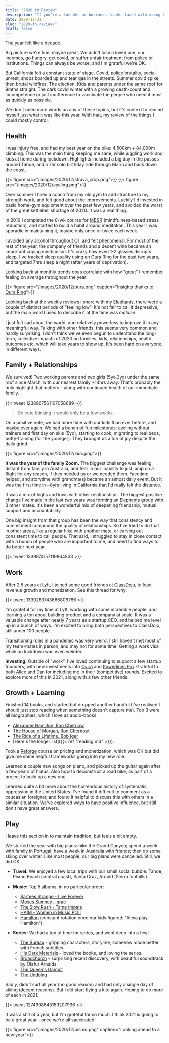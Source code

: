 ```yaml
---
title: "2020 in Review"
description: "If you’re a founder or business leader faced with doing hard things in this hot mess, try to do them right."
date: 2020-12-31
slug: "2020-in-review/"
draft: false
---
```


The year felt like a decade.

Big picture we're fine, maybe great. We didn't lose a loved one, our incomes, go hungry, get covid, or suffer unfair treatment from police or institutions. Things can always be worse, and I'm grateful we're OK.

But California felt a constant state of siege. Covid, police brutality, social unrest, shops boarded up and tear gas in the streets. Summer covid spike, then brutal wildfires. The election. Kids and parents under the same roof for 9mths straight. The dark covid winter with a growing death-count and incompetence or just indifference to vaccinate the people who need it most as quickly as possible.

We don't need more words on any of these topics, but it's context to remind myself just what it was like this year. With that, my review of the things I could mostly control.

## Health
I was injury free, and had my best year on the bike: 4,500km + 84,000m climbing. This was the main thing keeping me sane, while juggling work and kids at home during lockdown. Highlights included a big day in the passes around Tahoe, and a 7hr solo birthday ride through Marin and back down the coast.

{{< figure src="/images/2020/12/strava_crop.png">}}
{{< figure src="/images/2020/12/cycling.png">}}

Over summer I hired a coach from my old gym to add structure to my strength work, and felt good about the improvements. Luckily I'd invested in basic home-gym equipment over the past few years, and avoided the worst of the great kettlebell shortage of 2020. It was a real thing.

In 2019 I completed the 8-wk course for [MBSR](https://en.wikipedia.org/wiki/Mindfulness-based_stress_reduction) (mindfulness-based stress reduction), and started to build a habit around meditation. This year I was sporadic in maintaining it, maybe only once or twice each week.

I avoided any alcohol throughout Q1, and felt phenomenal. For most of the rest of the year, the company of friends and a decent wine became an important coping mechanism. It's crazy how even 1-2 glasses disrupts sleep. I've tracked sleep quality using an Oura Ring for the past two years, and targeted 7hrs sleep a night (after years of deprivation).

Looking back at monthly trends does correlate with how "great" I remember feeling on average throughout the year:

{{< figure src="/images/2020/12/oura.png" caption="Insights thanks to [Oura Ring](https://ouraring.com/)">}}

Looking back at the weekly reviews I share with my [Elephants](https://medium.com/things-ive-written/the-elephants-182870501589), there were a couple of distinct periods of "feeling low". It's not fair to call it depressive, but the main word I used to describe it at the time was _malaise_.

I just felt sad about the world, and relatively powerless to improve it in any meaningful way. Talking with other friends, this seems very common and hardly surprising. I don't think we've even begun to understand the long-term, collective impacts of 2020 on families, kids, relationships, health outcomes etc, which will take years to show up. It's been hard on everyone, in different ways.

## Family + Relationships
We survived! Two working parents and two girls (5yo,3yo) under the same roof since March, with our nearest family +14hrs away. That's probably the only highlight that matters – along with continued health of our immediate family.

{{< tweet 1238907561107058689 >}}
>So cute thinking it would only be a few weeks.

On a positive note, we had more time with our kids than ever before, and maybe ever again. We had a bunch of fun milestones: cycling without trainers and first day on skis (5yo), starting to cook, migrating to real beds, potty-training (for the younger). They brought us a ton of joy despite the daily grind.

{{< figure src="/images/2020/12/kids.png">}}

__It was the year of the family Zoom.__
The biggest challenge was feeling distant from family in Australia, and fear in our inability to just jump on a flight for any reason, if they needed us or we needed them. Facetime helped, and storytime with grandma(s) became an almost daily event. But it was the first time in ~8yrs living in California that I'd really felt the distance.

It was a mix of highs and lows with other relationships. The biggest positive change I've made in the last two years was forming an [Elephants](https://medium.com/things-ive-written/the-elephants-182870501589) group with 3 other mates. It's been a wonderful mix of deepening friendship, mutual support and accountability.

One big insight from that group has been the way that consistency and commitment compound the quality of relationships. So I've tried to do that in other areas, like a regular hike with another mate, or carving out consistent time to call people. That said, I struggled to stay in close contact with a bunch of people who are important to me, and need to find ways to do better next year.

{{< tweet 1339974157119864833 >}}

## Work
After 2.5 years at Lyft, I joined some good friends at [ClassDojo](https://www.classdojo.com/), to lead revenue growth and monetization. See this thread for why:

{{< tweet 1330263743666806786 >}}

I'm grateful for my time at Lyft, working with some incredible people, and learning a ton about building product and a company at scale. It was a valuable change after nearly 7 years as a startup CEO, and helped me level up in a bunch of ways. I'm excited to bring both perspectives to ClassDojo, still under 100 people.

Transitioning roles in a pandemic was very weird. I still haven't met most of my team-mates in person, and may not for some time. Getting a work visa while on lockdown was even weirder.

**Investing:** Outside of "work", I've loved continuing to support a few startup founders, with new investments into [Ovira](http://ovira.com) and [Powerlines Pro](https://powerlinespro.com/). Grateful to both Alice and Dan for including me in their (competitive) rounds. Excited to explore more of this in 2021, along with a few other friends.

## Growth + Learning
Finished 14 books, and started but dropped another handful (I've realised I should just stop reading when something doesn't capture me). Top 3 were all biographies, which I love as audio-books:
- [Alexander Hamilton, Ron Chernow](https://www.amazon.com/Alexander-Hamilton-Ron-Chernow/dp/0143034758)
- [The House of Morgan, Ron Chernow](https://www.amazon.com/The-House-of-Morgan-Ron-Chernow-audiobook/dp/B00I3P36ZU/ref=sr_1_1)
- [The Ride of a Lifetime, Bob Iger](https://www.amazon.com/Ride-Lifetime-Lessons-Learned-Company/dp/0399592091)
- [Here's the longer list]({{< ref "reading.md" >}}).

Took a [Reforge](https://www.reforge.com/) course on pricing and monetization, which was OK but did give me some helpful frameworks going into my new role.

Learned a couple new songs on piano, and picked up the guitar again after a few years of hiatus. Also how to deconstruct a road bike, as part of a project to build up a new one.

Learned quite a bit more about the horrendous history of systematic oppression in the United States. I've found it difficult to comment as a caucasian foreigner, and found it helpful to discuss this with others in a similar situation. We've explored ways to have positive influence, but still don't have great answers.

## Play
I leave this section in to maintain tradition, but feels a bit empty.

We started the year with big plans: hike the Grand Canyon; spend a week with family in Portugal; have a week in Australia with friends; then do some skiing over winter. Like most people, our big plans were cancelled. Still, we did OK.

- **Travel:** We enjoyed a few local trips with our small social bubble: Tahoe, Pismo  Beach (central coast), Santa Cruz, Arnold (Sierra foothills).

- **Music:** Top 5 albums, in no particular order:
  - [Bartees Strange - Live Forever](https://open.spotify.com/album/4Lu520UvMf7lJccCnKw3hJ?si=sA6DHsoRQ0KvUHfDwdr_9A)
  - [Moses Sumney - grae](https://open.spotify.com/album/35CHoLB0GEwYlOomriifC6?si=uk_7I3rrQ_qo4SBzTdmZOw)
  - [The Slow Rush - Tame Impala](https://open.spotify.com/album/31qVWUdRrlb8thMvts0yYL?si=C46vdVmER2KvXh8QrtgSrA)
  - [HAIM - Women in Music Pt.III](https://open.spotify.com/album/4qNGDMsRNqDQZPkTWyyeRF?si=rmnGEWomRPub15KEzHNRRQ)
  - [Hamilton](https://open.spotify.com/album/1kCHru7uhxBUdzkm4gzRQc?si=3WMIv7-YRzaL8VES7yF3MQ) (constant rotation once our kids figured: "Alexa play Hamilton")

- **Series:** We had a ton of time for series, and went deep into a few:
  - [The Bureau](https://en.wikipedia.org/wiki/The_Bureau_(TV_series)) - gripping characters, storyline, somehow made better with French subtitles.
  - [His Dark Materials](https://en.wikipedia.org/wiki/His_Dark_Materials_(TV_series)) - loved the books, and loving the series.
  - [Broadchurch](https://en.wikipedia.org/wiki/Broadchurch) - surprising recent discovery, with beautiful soundtrack by Ólafur Arnalds.
  - [The Queen's Gambit](https://en.wikipedia.org/wiki/The_Queen%27s_Gambit_(miniseries))
  - [The Undoing](https://en.wikipedia.org/wiki/The_Undoing)

Sadly, didn't surf all year (no good reason) and had only a single day of skiing (decent reasons). But I did start flying a kite again. Hoping to do more of each in 2021.

{{< tweet 1274908643159207936 >}}

It was a shit of a year, but I'm grateful for so much. I think 2021 is going to be a great year – once we're all vaccinated!

{{< figure src="/images/2020/12/pismo.png" caption="Looking ahead to a new year">}}
